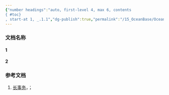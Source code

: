 ```yaml
---
{"number headings":"auto, first-level 4, max 6, contents
{ #toc}
, start-at 1, _.1.1","dg-publish":true,"permalink":"/15_OceanBase/OceanBase 长事务/","dgPassFrontmatter":true}
---
```



### 文档名称
#### 1 

#### 2 


### 参考文档
1. [长事务](https://www.oceanbase.com/docs/common-oceanbase-database-cn-1000000000218322)，；

